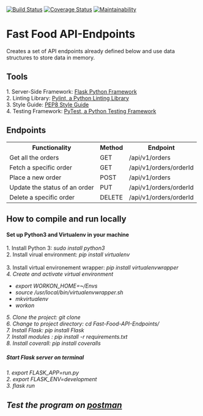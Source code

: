 [![Build Status](https://travis-ci.org/PromasterGuru/Fast-Food-API-Endpoints.svg?branch=develop)](https://travis-ci.org/PromasterGuru/Fast-Food-API-Endpoints)  [![Coverage Status](https://coveralls.io/repos/github/PromasterGuru/Fast-Food-API-Endpoints/badge.svg?branch=develop)](https://coveralls.io/github/PromasterGuru/Fast-Food-API-Endpoints?branch=develop)   [![Maintainability](https://api.codeclimate.com/v1/badges/ff5c6bdd4123ad07cfc8/maintainability)](https://codeclimate.com/github/PromasterGuru/Fast-Food-API-Endpoints/maintainability)

# Fast Food API-Endpoints
Creates a set of API endpoints already defined below and use data structures to store data in memory.

<h2>Tools</h2>
1. Server-Side Framework: <a href ="http://flask.pocoo.org/">Flask Python Framework</a><br>
2. Linting Library: <a href ="https://www.pylint.org/">Pylint, a Python Linting Library</a><br>
3. Style Guide: <a href ="https://www.python.org/dev/peps/pep-0008/">PEP8 Style Guide</a><br>
4. Testing Framework: <a href ="https://docs.pytest.org/en/latest/">PyTest, a Python Testing Framework</a><br>

<h2>Endpoints</h2>
<table>
  <tr>
    <th>Functionality</th>
    <th>Method</th>
    <th>Endpoint</th>
  </tr>
  <tr>
    <td>Get all the orders</td>
    <td>GET</td>
    <td>/api/v1/orders</td>
  </tr>
  </tr>
  <tr>
    <td>Fetch a specific order</td>
    <td>GET</td>
    <td>/api/v1/orders/orderId<orderId></td>
  </tr>
  <tr>
    <td>Place a new order</td>
    <td>POST</td>
    <td>/api/v1/orders</td>
  </tr>
  <tr>
    <td>Update the status of an order</td>
    <td>PUT</td>
    <td>/api/v1/orders/orderId</td>
  </tr>
  <tr>
    <td>Delete a specific order</td>
    <td>DELETE</td>
    <td>/api/v1/orders/orderId</td>
  </tr>
</table>

<h2> How to compile and run locally </h2>
<h4> Set up Python3 and Virtualenv in your machine</h4>
1. Install Python 3: <i>sudo install python3</i><br>
2. Install virual environment: <i>pip install virtualenv</i><br><br>
3. Install virtual environement wrapper: <i>pip install virtualenvwrapper<i><br>
4. Create and activate virtual environment
<ul>
<li>export WORKON_HOME=~/Envs</li>
<li>source /usr/local/bin/virtualenvwrapper.sh</li>
<li>mkvirtualenv <name or virtualenv></li>
<li>workon <name or virtualenv></li>
</ul>
5. Clone the project: <i>git clone <a href ="https://github.com/PromasterGuru/Fast-Food-API-Endpoints.git"></a></i><br>
6. Change to project directory: <i>cd Fast-Food-API-Endpoints/</i><br>
7. Install Flask: <i>pip install Flask</i><br>
7. Install modules : <i>pip install -r requirements.txt</i><br>
8. Install coverall: <i>pip install coveralls</i>
<h5>Start Flask server on terminal</h5>
1. export FLASK_APP=run.py<br>
2. export FLASK_ENV=development<br>
3. flask run

<h2>Test the program on <a href ="https://www.getpostman.com/">postman</a></p>
